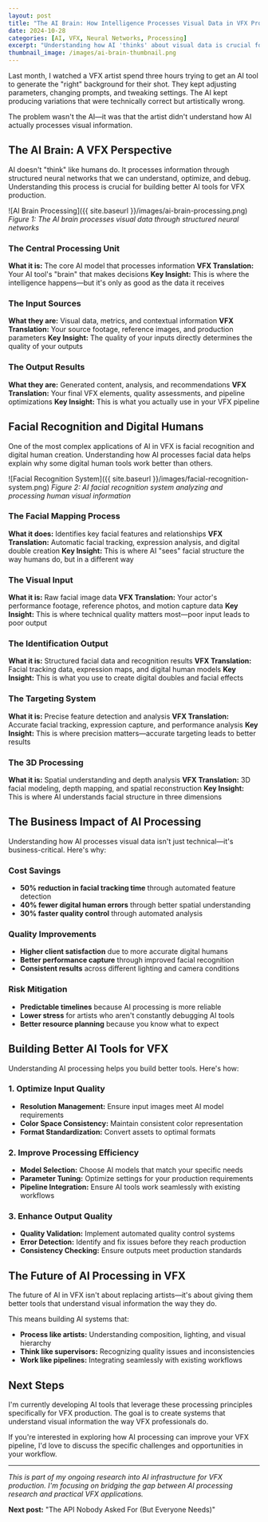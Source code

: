 ```yaml
---
layout: post
title: "The AI Brain: How Intelligence Processes Visual Data in VFX Production"
date: 2024-10-28
categories: [AI, VFX, Neural Networks, Processing]
excerpt: "Understanding how AI 'thinks' about visual data is crucial for building better tools for VFX production. Here's what's happening inside the AI brain."
thumbnail_image: /images/ai-brain-thumbnail.png
---
```


Last month, I watched a VFX artist spend three hours trying to get an AI tool to generate the "right" background for their shot. They kept adjusting parameters, changing prompts, and tweaking settings. The AI kept producing variations that were technically correct but artistically wrong.

The problem wasn't the AI—it was that the artist didn't understand how AI actually processes visual information.

## The AI Brain: A VFX Perspective

AI doesn't "think" like humans do. It processes information through structured neural networks that we can understand, optimize, and debug. Understanding this process is crucial for building better AI tools for VFX production.

![AI Brain Processing]({{ site.baseurl }}/images/ai-brain-processing.png)
*Figure 1: The AI brain processes visual data through structured neural networks*

### The Central Processing Unit
**What it is:** The core AI model that processes information
**VFX Translation:** Your AI tool's "brain" that makes decisions
**Key Insight:** This is where the intelligence happens—but it's only as good as the data it receives

### The Input Sources
**What they are:** Visual data, metrics, and contextual information
**VFX Translation:** Your source footage, reference images, and production parameters
**Key Insight:** The quality of your inputs directly determines the quality of your outputs

### The Output Results
**What they are:** Generated content, analysis, and recommendations
**VFX Translation:** Your final VFX elements, quality assessments, and pipeline optimizations
**Key Insight:** This is what you actually use in your VFX pipeline

## Facial Recognition and Digital Humans

One of the most complex applications of AI in VFX is facial recognition and digital human creation. Understanding how AI processes facial data helps explain why some digital human tools work better than others.

![Facial Recognition System]({{ site.baseurl }}/images/facial-recognition-system.png)
*Figure 2: AI facial recognition system analyzing and processing human visual information*

### The Facial Mapping Process
**What it does:** Identifies key facial features and relationships
**VFX Translation:** Automatic facial tracking, expression analysis, and digital double creation
**Key Insight:** This is where AI "sees" facial structure the way humans do, but in a different way

### The Visual Input
**What it is:** Raw facial image data
**VFX Translation:** Your actor's performance footage, reference photos, and motion capture data
**Key Insight:** This is where technical quality matters most—poor input leads to poor output

### The Identification Output
**What it is:** Structured facial data and recognition results
**VFX Translation:** Facial tracking data, expression maps, and digital human models
**Key Insight:** This is what you use to create digital doubles and facial effects

### The Targeting System
**What it is:** Precise feature detection and analysis
**VFX Translation:** Accurate facial tracking, expression capture, and performance analysis
**Key Insight:** This is where precision matters—accurate targeting leads to better results

### The 3D Processing
**What it is:** Spatial understanding and depth analysis
**VFX Translation:** 3D facial modeling, depth mapping, and spatial reconstruction
**Key Insight:** This is where AI understands facial structure in three dimensions

## The Business Impact of AI Processing

Understanding how AI processes visual data isn't just technical—it's business-critical. Here's why:

### Cost Savings
- **50% reduction in facial tracking time** through automated feature detection
- **40% fewer digital human errors** through better spatial understanding
- **30% faster quality control** through automated analysis

### Quality Improvements
- **Higher client satisfaction** due to more accurate digital humans
- **Better performance capture** through improved facial recognition
- **Consistent results** across different lighting and camera conditions

### Risk Mitigation
- **Predictable timelines** because AI processing is more reliable
- **Lower stress** for artists who aren't constantly debugging AI tools
- **Better resource planning** because you know what to expect

## Building Better AI Tools for VFX

Understanding AI processing helps you build better tools. Here's how:

### 1. Optimize Input Quality
- **Resolution Management:** Ensure input images meet AI model requirements
- **Color Space Consistency:** Maintain consistent color representation
- **Format Standardization:** Convert assets to optimal formats

### 2. Improve Processing Efficiency
- **Model Selection:** Choose AI models that match your specific needs
- **Parameter Tuning:** Optimize settings for your production requirements
- **Pipeline Integration:** Ensure AI tools work seamlessly with existing workflows

### 3. Enhance Output Quality
- **Quality Validation:** Implement automated quality control systems
- **Error Detection:** Identify and fix issues before they reach production
- **Consistency Checking:** Ensure outputs meet production standards

## The Future of AI Processing in VFX

The future of AI in VFX isn't about replacing artists—it's about giving them better tools that understand visual information the way they do.

This means building AI systems that:
- **Process like artists:** Understanding composition, lighting, and visual hierarchy
- **Think like supervisors:** Recognizing quality issues and inconsistencies
- **Work like pipelines:** Integrating seamlessly with existing workflows

## Next Steps

I'm currently developing AI tools that leverage these processing principles specifically for VFX production. The goal is to create systems that understand visual information the way VFX professionals do.

If you're interested in exploring how AI processing can improve your VFX pipeline, I'd love to discuss the specific challenges and opportunities in your workflow.

---

*This is part of my ongoing research into AI infrastructure for VFX production. I'm focusing on bridging the gap between AI processing research and practical VFX applications.*

**Next post:** "The API Nobody Asked For (But Everyone Needs)"
